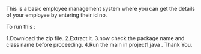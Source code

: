This is a basic employee management system where you can get the details of your employee by entering their id no.

To run this :

1.Download the zip file.
2.Extract it.
3.now check the package name and class name before proceeding.
4.Run the main in project1.java .
Thank You.
